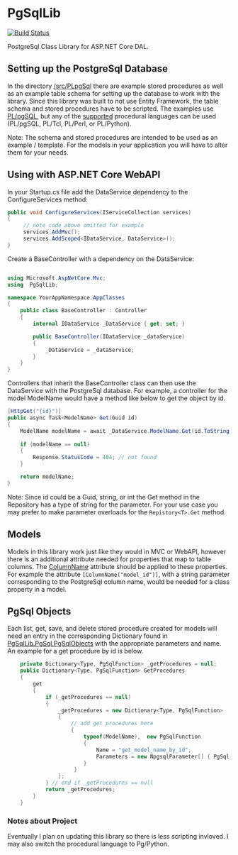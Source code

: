 # PgSqlLib

[![Build Status](https://travis-ci.org/jbenzshawel/PgSqlLib.svg?branch=master)](https://travis-ci.org/jbenzshawel/PgSqlLib)

PostgreSql Class Library for ASP.NET Core DAL.

## Setting up the PostgreSql Database
In the directory [/src/PLpgSql](https://github.com/jbenzshawel/PgSqlLib/tree/master/src/PLpgSql) there are example stored procedures as well as an example table schema for setting up the database to work with the library. Since this library was built to not use Entity Framework, the table schema and stored procedures have to be scripted. The examples use [PL/pgSQL](https://www.postgresql.org/docs/9.6/static/plpgsql.html), but any of the [supported](https://www.postgresql.org/docs/9.6/static/xplang.html) procedural languages can be used (PL/pgSQL, PL/Tcl, PL/Perl, or PL/Python).

Note: The schema and stored procedures are intended to be used as an example / template. For the models in your application you will have to alter them for your needs. 

## Using with ASP.NET Core WebAPI
In your Startup.cs file add the DataService dependency to the ConfigureServices method:

```C#
public void ConfigureServices(IServiceCollection services)
{
     // note code above omitted for example
     services.AddMvc();
     services.AddScoped<IDataService, DataService>();
}
```
Create a BaseController with a dependency on the DataService:

```C#

using Microsoft.AspNetCore.Mvc;
using  PgSqlLib;

namespace YourAppNamespace.AppClasses
{
    public class BaseController : Controller
    {
        internal IDataService _DataService { get; set; }

        public BaseController(IDataService _dataService) 
        {
            _DataService = _dataService;
        }
    }
}
```
Controllers that inherit the BaseController class can then use the DataService with the PostgreSql database. For example, a controller for the model ModelName would have a method like below to get the object by id.

```C#
[HttpGet("{id}")]
public async Task<ModelName> Get(Guid id)
{
    ModelName modelName = await _DataService.ModelName.Get(id.ToString());
    
    if (modelName == null) 
    {
        Response.StatusCode = 404; // not found
    }

    return modelName;
}
```
Note: Since id could be a Guid, string, or int the Get method in the Repository has a type of string for the parameter. For your use case you may prefer to make parameter overloads for the `Repistory<T>.Get` method. 

## Models
Models in this library work just like they would in MVC or WebAPI, however there is an additional attribute needed for properties that map to table columns. The [ColumnName](https://github.com/jbenzshawel/PgSqlLib/blob/master/src/App_Classes/ColumnName.cs) attribute should be applied to these properties. For example the attribute `[ColumnName("model_id")]`, with a string parameter corresponding to the PostgreSql column name, would be needed for a class property in a model.

## PgSql Objects 
Each list, get, save, and delete stored procedure created for models will need an entry in the corresponding Dictionary found in [PgSqlLib.PgSql.PgSqlObjects](https://github.com/jbenzshawel/PgSqlLib/blob/master/src/PgSql/PgSqlObjects.cs) with the appropriate parameters and name. An example for a get procedure by id is below.

```C#
    private Dictionary<Type, PgSqlFunction> _getProcedures = null;
    public Dictionary<Type, PgSqlFunction> GetProcedures 
    { 
        get 
        {
            if (_getProcedures == null) 
            {
                _getProcedures = new Dictionary<Type, PgSqlFunction> 
                {
                    // add get procedures here 
                    { 
                        typeof(ModelName),  new PgSqlFunction 
                        {
                            Name = "get_model_name_by_id",
                            Parameters = new NpgsqlParameter[] { PgSql.NpgParam(NpgsqlDbType.Uuid, "p_model_id") }
                        } 
                     }             
                };
            } // end if _getProcedures == null        
            return _getProcedures;
        }
    }
```
### Notes about Project
Eventually I plan on updating this library so there is less scripting invloved. I may also switch the procedural language to Pg/Python. 

